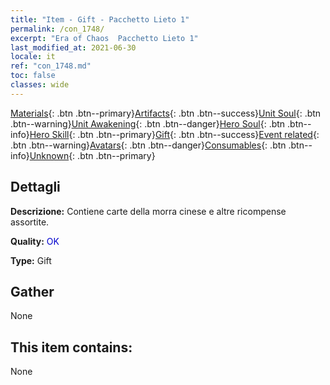 ```yaml
---
title: "Item - Gift - Pacchetto Lieto 1"
permalink: /con_1748/
excerpt: "Era of Chaos  Pacchetto Lieto 1"
last_modified_at: 2021-06-30
locale: it
ref: "con_1748.md"
toc: false
classes: wide
---
```

 [Materials](/ItemsIT/){: .btn .btn--primary}[Artifacts](/ItemsIT/Artifacts/){: .btn .btn--success}[Unit Soul](/ItemsIT/UnitSoul/){: .btn .btn--warning}[Unit Awakening](/ItemsIT/UnitAwakening/){: .btn .btn--danger}[Hero Soul](/ItemsIT/HeroSoul/){: .btn .btn--info}[Hero Skill](/ItemsIT/HeroSkill/){: .btn .btn--primary}[Gift](/ItemsIT/Gift/){: .btn .btn--success}[Event related](/ItemsIT/Events/){: .btn .btn--warning}[Avatars](/ItemsIT/Avatars/){: .btn .btn--danger}[Consumables](/ItemsIT/Consumables/){: .btn .btn--info}[Unknown](/ItemsIT/Unknown/){: .btn .btn--primary}

## Dettagli
 **Descrizione:** Contiene carte della morra cinese e altre ricompense assortite.

 **Quality:** <span style="color: #0000CD">OK</span>

 **Type:** Gift

## Gather

  None

## This item contains:

  None

